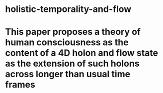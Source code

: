 # holistic-temporality-and-flow
# This paper proposes a theory of human consciousness as the content of a 4D holon and flow state as the extension of such holons across longer than usual time frames
